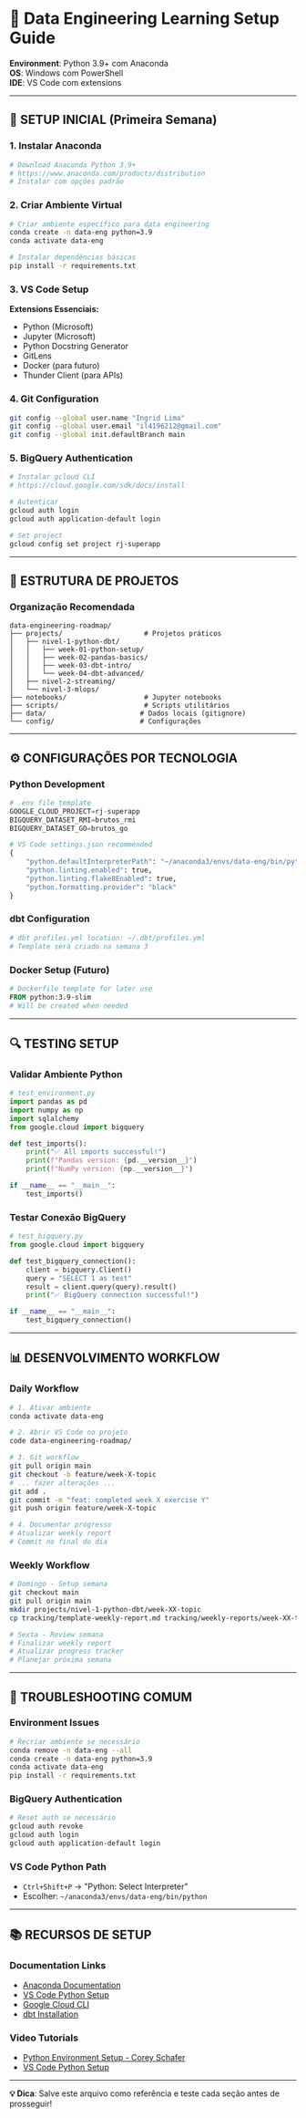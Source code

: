 # 🚀 Data Engineering Learning Setup Guide

**Environment**: Python 3.9+ com Anaconda  
**OS**: Windows com PowerShell  
**IDE**: VS Code com extensions  

---

## 🔧 **SETUP INICIAL (Primeira Semana)**

### **1. Instalar Anaconda**
```bash
# Download Anaconda Python 3.9+
# https://www.anaconda.com/products/distribution
# Instalar com opções padrão
```

### **2. Criar Ambiente Virtual**
```bash
# Criar ambiente específico para data engineering
conda create -n data-eng python=3.9
conda activate data-eng

# Instalar dependências básicas
pip install -r requirements.txt
```

### **3. VS Code Setup**
**Extensions Essenciais:**
- Python (Microsoft)
- Jupyter (Microsoft)  
- Python Docstring Generator
- GitLens
- Docker (para futuro)
- Thunder Client (para APIs)

### **4. Git Configuration**
```bash
git config --global user.name "Ingrid Lima"
git config --global user.email "il4196212@gmail.com"
git config --global init.defaultBranch main
```

### **5. BigQuery Authentication**
```bash
# Instalar gcloud CLI
# https://cloud.google.com/sdk/docs/install

# Autenticar
gcloud auth login
gcloud auth application-default login

# Set project
gcloud config set project rj-superapp
```

---

## 📁 **ESTRUTURA DE PROJETOS**

### **Organização Recomendada**
```
data-engineering-roadmap/
├── projects/                    # Projetos práticos
│   ├── nivel-1-python-dbt/     
│   │   ├── week-01-python-setup/
│   │   ├── week-02-pandas-basics/
│   │   ├── week-03-dbt-intro/
│   │   └── week-04-dbt-advanced/
│   ├── nivel-2-streaming/
│   └── nivel-3-mlops/
├── notebooks/                   # Jupyter notebooks
├── scripts/                     # Scripts utilitários
├── data/                       # Dados locais (gitignore)
└── config/                     # Configurações
```

---

## ⚙️ **CONFIGURAÇÕES POR TECNOLOGIA**

### **Python Development**
```python
# .env file template
GOOGLE_CLOUD_PROJECT=rj-superapp
BIGQUERY_DATASET_RMI=brutos_rmi
BIGQUERY_DATASET_GO=brutos_go

# VS Code settings.json recommended
{
    "python.defaultInterpreterPath": "~/anaconda3/envs/data-eng/bin/python",
    "python.linting.enabled": true,
    "python.linting.flake8Enabled": true,
    "python.formatting.provider": "black"
}
```

### **dbt Configuration**
```bash
# dbt profiles.yml location: ~/.dbt/profiles.yml
# Template será criado na semana 3
```

### **Docker Setup** (Futuro)
```dockerfile
# Dockerfile template for later use
FROM python:3.9-slim
# Will be created when needed
```

---

## 🔍 **TESTING SETUP**

### **Validar Ambiente Python**
```python
# test_environment.py
import pandas as pd
import numpy as np
import sqlalchemy
from google.cloud import bigquery

def test_imports():
    print("✅ All imports successful!")
    print(f"Pandas version: {pd.__version__}")
    print(f"NumPy version: {np.__version__}")

if __name__ == "__main__":
    test_imports()
```

### **Testar Conexão BigQuery**
```python
# test_bigquery.py
from google.cloud import bigquery

def test_bigquery_connection():
    client = bigquery.Client()
    query = "SELECT 1 as test"
    result = client.query(query).result()
    print("✅ BigQuery connection successful!")

if __name__ == "__main__":
    test_bigquery_connection()
```

---

## 📊 **DESENVOLVIMENTO WORKFLOW**

### **Daily Workflow**
```bash
# 1. Ativar ambiente
conda activate data-eng

# 2. Abrir VS Code no projeto
code data-engineering-roadmap/

# 3. Git workflow
git pull origin main
git checkout -b feature/week-X-topic
# ... fazer alterações ...
git add .
git commit -m "feat: completed week X exercise Y"
git push origin feature/week-X-topic

# 4. Documentar progresso
# Atualizar weekly report
# Commit no final do dia
```

### **Weekly Workflow**
```bash
# Domingo - Setup semana
git checkout main
git pull origin main
mkdir projects/nivel-1-python-dbt/week-XX-topic
cp tracking/template-weekly-report.md tracking/weekly-reports/week-XX-topic.md

# Sexta - Review semana  
# Finalizar weekly report
# Atualizar progress tracker
# Planejar próxima semana
```

---

## 🚨 **TROUBLESHOOTING COMUM**

### **Environment Issues**
```bash
# Recriar ambiente se necessário
conda remove -n data-eng --all
conda create -n data-eng python=3.9
conda activate data-eng
pip install -r requirements.txt
```

### **BigQuery Authentication**
```bash
# Reset auth se necessário  
gcloud auth revoke
gcloud auth login
gcloud auth application-default login
```

### **VS Code Python Path**
- `Ctrl+Shift+P` → "Python: Select Interpreter"
- Escolher: `~/anaconda3/envs/data-eng/bin/python`

---

## 📚 **RECURSOS DE SETUP**

### **Documentation Links**
- [Anaconda Documentation](https://docs.anaconda.com/)
- [VS Code Python Setup](https://code.visualstudio.com/docs/python/python-tutorial)
- [Google Cloud CLI](https://cloud.google.com/sdk/docs)
- [dbt Installation](https://docs.getdbt.com/dbt-cli/installation)

### **Video Tutorials**
- [Python Environment Setup - Corey Schafer](https://www.youtube.com/watch?v=YYXdXT2l-Gg)
- [VS Code Python Setup](https://www.youtube.com/watch?v=06I63_p-2A4)

---

**💡 Dica**: Salve este arquivo como referência e teste cada seção antes de prosseguir!
